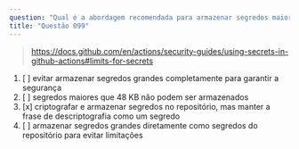 ```yaml
---
question: "Qual é a abordagem recomendada para armazenar segredos maiores que 48 KB?"
title: "Questão 099"
---
```


> https://docs.github.com/en/actions/security-guides/using-secrets-in-github-actions#limits-for-secrets
1. [ ] evitar armazenar segredos grandes completamente para garantir a segurança
1. [ ] segredos maiores que 48 KB não podem ser armazenados
1. [x] criptografar e armazenar segredos no repositório, mas manter a frase de descriptografia como um segredo
1. [ ] armazenar segredos grandes diretamente como segredos do repositório para evitar limitações
